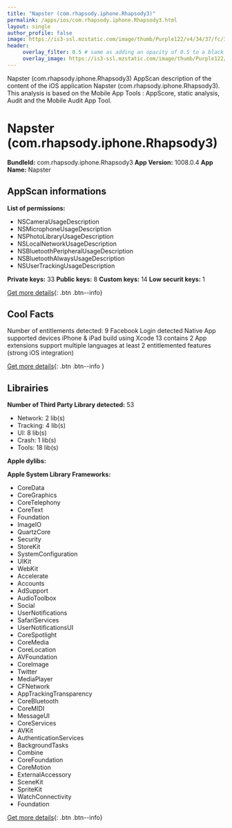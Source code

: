 ```yaml
---
title: "Napster (com.rhapsody.iphone.Rhapsody3)"
permalink: /apps/ios/com.rhapsody.iphone.Rhapsody3.html
layout: single
author_profile: false
image: https://is3-ssl.mzstatic.com/image/thumb/Purple122/v4/34/37/fc/3437fce7-1e50-09d1-f30b-747d45f4b5c1/AppIconRhapsody-0-1x_U007emarketing-0-8-0-85-220.png/512x512bb.jpg
header: 
     overlay_filter: 0.5 # same as adding an opacity of 0.5 to a black background
     overlay_image: https://is3-ssl.mzstatic.com/image/thumb/Purple122/v4/34/37/fc/3437fce7-1e50-09d1-f30b-747d45f4b5c1/AppIconRhapsody-0-1x_U007emarketing-0-8-0-85-220.png/512x512bb.jpg
---
```

Napster (com.rhapsody.iphone.Rhapsody3) AppScan description of the content of the iOS application Napster (com.rhapsody.iphone.Rhapsody3). This analysis is based on the Mobile App Tools : AppScore, static analysis, Audit and the Mobile Audit App Tool.

# Napster (com.rhapsody.iphone.Rhapsody3)

**BundleId:** com.rhapsody.iphone.Rhapsody3
**App Version:** 1008.0.4
**App Name:** Napster


## AppScan informations 

**List of permissions:** 
- NSCameraUsageDescription
- NSMicrophoneUsageDescription
- NSPhotoLibraryUsageDescription
- NSLocalNetworkUsageDescription
- NSBluetoothPeripheralUsageDescription
- NSBluetoothAlwaysUsageDescription
- NSUserTrackingUsageDescription
  
  
**Private keys:** 33
**Public keys:** 8
**Custom keys:** 14
**Low securit keys:** 1
  
[Get more details](/pricing.html){: .btn .btn--info}

## Cool Facts

Number of entitlements detected: 9
Facebook Login detected
Native App
supported devices iPhone & iPad
build using Xcode 13
contains 2 App extensions
support multiple languages
at least 2 entitlemented features (strong iOS integration)
  
[Get more details](/pricing.html){: .btn .btn--info }

## Librairies 
**Number of Third Party Library detected:** 53
- Network: 2 lib(s)
- Tracking: 4 lib(s)
- UI: 8 lib(s)
- Crash: 1 lib(s)
- Tools: 18 lib(s)


**Apple dylibs:**


**Apple System Library Frameworks:**
- CoreData
- CoreGraphics
- CoreTelephony
- CoreText
- Foundation
- ImageIO
- QuartzCore
- Security
- StoreKit
- SystemConfiguration
- UIKit
- WebKit
- Accelerate
- Accounts
- AdSupport
- AudioToolbox
- Social
- UserNotifications
- SafariServices
- UserNotificationsUI
- CoreSpotlight
- CoreMedia
- CoreLocation
- AVFoundation
- CoreImage
- Twitter
- MediaPlayer
- CFNetwork
- AppTrackingTransparency
- CoreBluetooth
- CoreMIDI
- MessageUI
- CoreServices
- AVKit
- AuthenticationServices
- BackgroundTasks
- Combine
- CoreFoundation
- CoreMotion
- ExternalAccessory
- SceneKit
- SpriteKit
- WatchConnectivity
- Foundation


  
[Get more details](/pricing.html){: .btn .btn--info}

